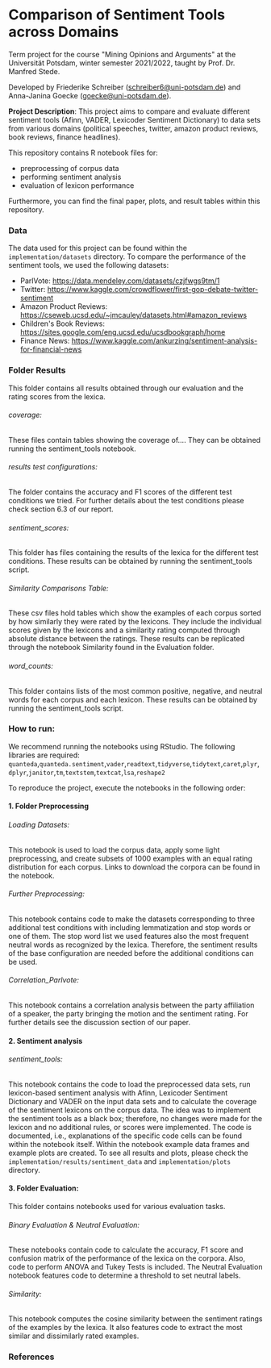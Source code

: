 
# Comparison of Sentiment Tools across Domains
Term project for the course "Mining Opinions and Arguments" at the Universität Potsdam, winter semester 2021/2022, taught by Prof. Dr. Manfred Stede. 

Developed by Friederike Schreiber (schreiber6@uni-potsdam.de) and Anna-Janina Goecke (goecke@uni-potsdam.de).

**Project Description**: This project aims to compare and evaluate different sentiment tools (Afinn, VADER, Lexicoder Sentiment Dictionary) to data sets from various domains (political speeches, twitter, amazon product reviews, book reviews, finance headlines).

This repository contains R notebook files for:
- preprocessing of corpus data
- performing sentiment analysis 
- evaluation of lexicon performance

Furthermore, you can find the final paper, plots, and result tables within this repository. 

### Data
The data used for this project can be found within the `implementation/datasets` directory. To compare the performance of the sentiment tools, we used the following datasets:
- ParlVote: https://data.mendeley.com/datasets/czjfwgs9tm/1
- Twitter: https://www.kaggle.com/crowdflower/first-gop-debate-twitter-sentiment
- Amazon Product Reviews: https://cseweb.ucsd.edu/~jmcauley/datasets.html#amazon_reviews
- Children's Book Reviews: https://sites.google.com/eng.ucsd.edu/ucsdbookgraph/home
- Finance News: https://www.kaggle.com/ankurzing/sentiment-analysis-for-financial-news

### Folder Results
This folder contains all results obtained through our evaluation and the rating scores from the lexica. 

###### coverage:
These files contain tables showing the coverage of.... They can be obtained running the sentiment_tools notebook.

###### results test configurations: 
The folder contains the accuracy and F1 scores of the different test conditions we tried. For further details about the test conditions please check section 6.3 of our report.

###### sentiment_scores:
This folder has files containing the results of the lexica for the different test conditions. These results can be obtained by running the sentiment_tools script.

###### Similarity Comparisons Table:
These csv files hold tables which show the examples of each corpus sorted by how similarly they were rated by the lexicons. They include the individual scores given by the lexicons and a similarity rating computed through absolute distance between the ratings. These results can be replicated through the notebook Similarity found in the Evaluation folder.

###### word_counts: 
This folder contains lists of the most common positive, negative, and neutral words for each corpus and each lexicon. These results can be obtained by running the sentiment_tools script.

### How to run:
We recommend running the notebooks using RStudio. The following libraries are required: 
`quanteda`,`quanteda.sentiment`,`vader`,`readtext`,`tidyverse`,`tidytext`,`caret`,`plyr`,`dplyr`,`janitor`,`tm`,`textstem`,`textcat`,`lsa`,`reshape2`

To reproduce the project, execute the notebooks in the following order:
#### 1. Folder Preprocessing
###### Loading Datasets: 
This notebook is used to load the corpus data, apply some light preprocessing, and create subsets of 1000 examples with an equal rating distribution for each corpus. Links to download the corpora can be found in the notebook.

###### Further Preprocessing:
This notebook contains code to make the datasets corresponding to three additional test conditions with including lemmatization and stop words or one of them. The stop word list we used features also the most frequent neutral words as recognized by the lexica. Therefore, the sentiment results of the base configuration are needed before the additional conditions can be used.

###### Correlation_Parlvote:
This notebook contains a correlation analysis between the party affiliation of a speaker, the party bringing the motion and the sentiment rating. For further details see the discussion section of our paper. 

#### 2. Sentiment analysis
###### sentiment_tools:
This notebook contains the code to load the preprocessed data sets, run lexicon-based sentiment analysis with Afinn, Lexicoder Sentiment Dictionary and VADER on the input data sets and to calculate the coverage of the sentiment lexicons on the corpus data. The idea was to implement the sentiment tools as a black box; therefore, no changes were made for the lexicon and no additional rules, or scores were implemented. 
The code is documented, i.e., explanations of the specific code cells can be found within the notebook itself. Within the notebook example data frames and example plots are created. To see all results and plots, please check the `implementation/results/sentiment_data` and `implementation/plots` directory.

#### 3. Folder Evaluation:
This folder contains notebooks used for various evaluation tasks.

###### Binary Evaluation & Neutral Evaluation:
These notebooks contain code to calculate the accuracy, F1 score and confusion matrix of the performance of the lexica on the corpora. Also, code to perform ANOVA and Tukey Tests is included. The Neutral Evaluation notebook features code to determine a threshold to set neutral labels. 
###### Similarity:
This notebook computes the cosine similarity between the sentiment ratings of the examples by the lexica. It also features code to extract the most similar and dissimilarly rated examples. 

### References

